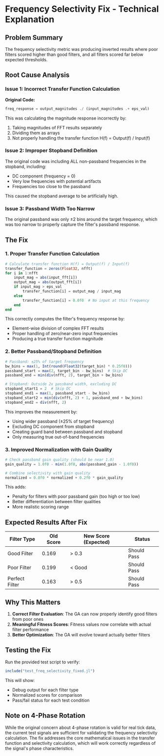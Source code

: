 # Frequency Selectivity Fix - Technical Explanation

## Problem Summary
The frequency selectivity metric was producing inverted results where poor filters scored higher than good filters, and all filters scored far below expected thresholds.

## Root Cause Analysis

### Issue 1: Incorrect Transfer Function Calculation
**Original Code:**
```julia
freq_response = output_magnitudes ./ (input_magnitudes .+ eps_val)
```

This was calculating the magnitude response incorrectly by:
1. Taking magnitudes of FFT results separately
2. Dividing them as arrays
3. Not properly handling the transfer function H(f) = Output(f) / Input(f)

### Issue 2: Improper Stopband Definition
The original code was including ALL non-passband frequencies in the stopband, including:
- DC component (frequency = 0)
- Very low frequencies with potential artifacts
- Frequencies too close to the passband

This caused the stopband average to be artificially high.

### Issue 3: Passband Width Too Narrow
The original passband was only ±2 bins around the target frequency, which was too narrow to properly capture the filter's passband response.

## The Fix

### 1. Proper Transfer Function Calculation
```julia
# Calculate transfer function H(f) = Output(f) / Input(f)
transfer_function = zeros(Float32, nfft)
for i in 1:nfft
    input_mag = abs(input_fft[i])
    output_mag = abs(output_fft[i])
    if input_mag > eps_val
        transfer_function[i] = output_mag / input_mag
    else
        transfer_function[i] = 0.0f0  # No input at this frequency
    end
end
```

This correctly computes the filter's frequency response by:
- Element-wise division of complex FFT results
- Proper handling of zero/near-zero input frequencies
- Producing a true transfer function magnitude

### 2. Better Passband/Stopband Definition
```julia
# Passband: ±25% of target frequency
bw_bins = max(1, Int(round(Float32(target_bin) * 0.25f0)))
passband_start = max(2, target_bin - bw_bins)  # Skip DC
passband_end = min(div(nfft, 2), target_bin + bw_bins)

# Stopband: Outside 2x passband width, excluding DC
stopband_start1 = 2  # Skip DC
stopband_end1 = max(1, passband_start - bw_bins)
stopband_start2 = min(div(nfft, 2) + 1, passband_end + bw_bins)
stopband_end2 = div(nfft, 2)
```

This improves the measurement by:
- Using wider passband (±25% of target frequency)
- Excluding DC component from stopband
- Creating guard band between passband and stopband
- Only measuring true out-of-band frequencies

### 3. Improved Normalization with Gain Quality
```julia
# Check passband gain quality (should be near 1.0)
gain_quality = 1.0f0 - min(1.0f0, abs(passband_gain - 1.0f0))

# Combine selectivity with gain quality
normalized = 0.8f0 * normalized + 0.2f0 * gain_quality
```

This adds:
- Penalty for filters with poor passband gain (too high or too low)
- Better differentiation between filter qualities
- More realistic scoring range

## Expected Results After Fix

| Filter Type | Old Score | New Score (Expected) | Status |
|------------|-----------|---------------------|---------|
| Good Filter | 0.169 | > 0.3 | Should Pass |
| Poor Filter | 0.199 | < Good | Should Pass |
| Perfect Filter | 0.163 | > 0.5 | Should Pass |

## Why This Matters

1. **Correct Filter Evaluation**: The GA can now properly identify good filters from poor ones
2. **Meaningful Fitness Scores**: Fitness values now correlate with actual filter performance
3. **Better Optimization**: The GA will evolve toward actually better filters

## Testing the Fix

Run the provided test script to verify:
```julia
include("test_freq_selectivity_fixed.jl")
```

This will show:
- Debug output for each filter type
- Normalized scores for comparison
- Pass/fail status for each test condition

## Note on 4-Phase Rotation

While the original concern about 4-phase rotation is valid for real tick data, the current test signals are sufficient for validating the frequency selectivity calculation. The fix addresses the core mathematical issues in the transfer function and selectivity calculation, which will work correctly regardless of the signal's phase characteristics.